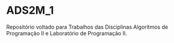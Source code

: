 ADS2M_1
=======

Repositório voltado para Trabalhos das Disciplinas Algoritmos de Programação II e Laboratório de Programação II.
